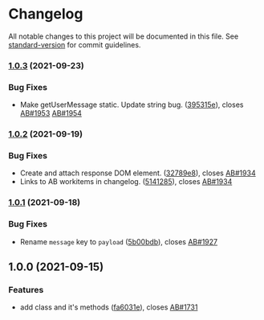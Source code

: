 # Changelog

All notable changes to this project will be documented in this file. See [standard-version](https://github.com/conventional-changelog/standard-version) for commit guidelines.

### [1.0.3](https://github.com/fmecgroup/skripio-helper-response-emitter/compare/v1.0.2...v1.0.3) (2021-09-23)


### Bug Fixes

* Make getUserMessage static. Update string bug. ([395315e](https://github.com/fmecgroup/skripio-helper-response-emitter/commit/395315eb9d9cb7565bdf17f59abfbcd2e777670d)), closes [AB#1953](https://dev.azure.com/fmec/FMS/_workitems/edit/1953) [AB#1954](https://dev.azure.com/fmec/FMS/_workitems/edit/1954)

### [1.0.2](https://github.com/fmecgroup/skripio-helper-response-emitter/compare/v1.0.1...v1.0.2) (2021-09-19)


### Bug Fixes

* Create and attach response DOM element. ([32789e8](https://github.com/fmecgroup/skripio-helper-response-emitter/commit/32789e8888045f449985c5b72912e5cde317f42f)), closes [AB#1934](https://dev.azure.com/fmec/FMS/_workitems/edit/1934)
* Links to AB workitems in changelog. ([5141285](https://github.com/fmecgroup/skripio-helper-response-emitter/commit/5141285eca6b25a000422506ec93222af4686196)), closes [AB#1934](https://dev.azure.com/fmec/FMS/_workitems/edit/1934)

### [1.0.1](https://github.com/fmecgroup/skripio-helper-response-emitter/compare/v1.0.0...v1.0.1) (2021-09-18)


### Bug Fixes

* Rename `message` key to `payload` ([5b00bdb](https://github.com/fmecgroup/skripio-helper-response-emitter/commit/5b00bdbd9ff9f01e238a3bb3bb384b2bb28c90a6)), closes [AB#1927](https://dev.azure.com/fmec/FMS/_workitems/edit//1927)

## 1.0.0 (2021-09-15)


### Features

* add class and it's methods ([fa6031e](https://github.com/fmecgroup/skripio-helper-response-emitter/commit/fa6031e914fbda99c77e566f23cde957bc60b9db)), closes [AB#1731](https://dev.azure.com/fmec/FMS/_workitems/edit//1731)
